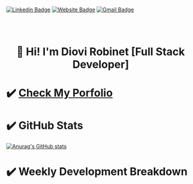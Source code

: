 ###   
  [![Linkedin Badge](https://img.shields.io/badge/-drobinet-blue?style=flat&logo=Linkedin&logoColor=white&link=https://www.linkedin.com/in/diovi-robinet-578782ab/)](https://www.linkedin.com/in/diovi-robinet-578782ab/) 
  [![Website Badge](https://img.shields.io/badge/Portfolio-47CCCC?style=flat&logo=Google-Chrome&logoColor=white&link=https://drobinetm.github.io/drobinetm-portfolio/)](https://drobinetm.github.io/drobinetm-portfolio/) 
  [![Gmail Badge](https://img.shields.io/badge/-drobinetm-c14438?style=flat&logo=Gmail&logoColor=white&link=mailto:drobinetmorales@gmail.com)](mailto:drobinetmorales@gmail.com)

</br></br>

<h1>
  <p align="center">
    👋 <b>Hi! I'm Diovi Robinet [Full Stack Developer]</b>
  </p>
</h1>

 <!-- Other data -->
 # ✔️ [Check My Porfolio](https://drobinetm.github.io/drobinetm-portfolio/)

# ✔️ GitHub Stats

[![Anurag's GitHub stats](https://github-readme-stats.vercel.app/api?username=drobinetm&show_icons=true&theme=dark)](https://github.com/anuraghazra/github-readme-stats)

# ✔️ Weekly Development Breakdown
<!--START_SECTION:waka-->
<!--END_SECTION:waka-->